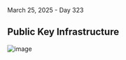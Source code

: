 March 25, 2025 - Day 323<br>

<h2>Public Key Infrastructure</h2>

![image](https://github.com/user-attachments/assets/db5d7c71-ea07-4e66-8de6-e9644af375bb)

<br>
